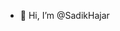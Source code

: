 - 👋 Hi, I’m @SadikHajar


<!---
SadikHajar/SadikHajar is a ✨ special ✨ repository because its `README.md` (this file) appears on your GitHub profile.
You can click the Preview link to take a look at your changes.
--->
